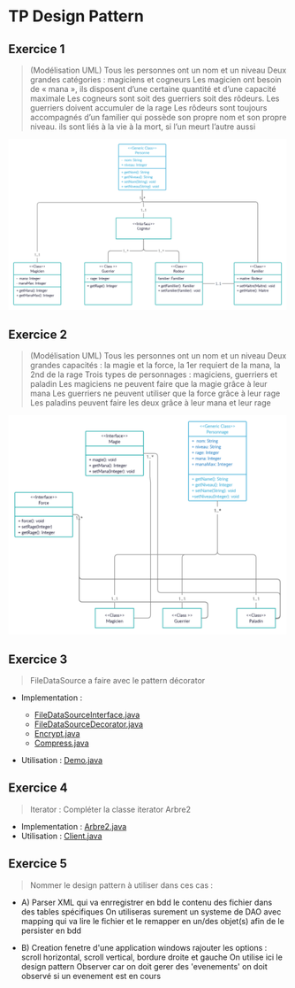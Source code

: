 # TP Design Pattern


## Exercice 1
> (Modélisation UML)
Tous les personnes ont un nom et un niveau
Deux grandes catégories : magiciens et cogneurs
Les magicien ont besoin de « mana », ils disposent d’une certaine quantité et d’une capacité maximale
Les cogneurs sont soit des guerriers soit des rôdeurs.
Les guerriers doivent accumuler de la rage
Les rôdeurs sont toujours accompagnés d’un familier qui possède son propre nom et son propre niveau. ils sont liés à la vie à la mort, si l’un meurt l’autre aussi

![Exo 1 UML](https://github.com/Di-KaZ/Design_pattern/raw/main/Exercice_1.png)

## Exercice 2
> (Modélisation UML)
Tous les personnes ont un nom et un niveau
Deux grandes capacités : la magie et la force, la 1er requiert de la mana, la 2nd de la rage
Trois types de personnages : magiciens, guerriers et paladin
Les magiciens ne peuvent faire que la magie grâce à leur mana
Les guerriers ne peuvent utiliser que la force grâce à leur rage
Les paladins peuvent faire les deux grâce à leur mana et leur rage

![Exo 2 UML](https://github.com/Di-KaZ/Design_pattern/raw/main/Exercice_2.png)

## Exercice 3
>  FileDataSource a faire avec le pattern décorator

- Implementation :
  - [FileDataSourceInterface.java](https://github.com/Di-KaZ/Design_pattern/blob/main/src/main/java/_decorator_/_exercice/FileDataSourceInterface.java)
  - [FileDataSourceDecorator.java](https://github.com/Di-KaZ/Design_pattern/blob/main/src/main/java/_decorator_/_exercice/FileDataSourceDecorator.java)
  - [Encrypt.java](https://github.com/Di-KaZ/Design_pattern/blob/main/src/main/java/_decorator_/_exercice/Encrypt.java)
  - [Compress.java](https://github.com/Di-KaZ/Design_pattern/blob/main/src/main/java/_decorator_/_exercice/Compress.java)

- Utilisation : [Demo.java](https://github.com/Di-KaZ/Design_pattern/blob/604d2f13c83017e6d67b228b591d3f535bc099a0/src/main/java/_decorator_/_exercice/Demo.java#L27-L39)

## Exercice 4

> Iterator : Compléter la classe iterator Arbre2

- Implementation : [Arbre2.java](https://github.com/Di-KaZ/Design_pattern/blob/main/src/main/java/_iterator_/Arbre2.java)
- Utilisation : [Client.java](https://github.com/Di-KaZ/Design_pattern/blob/586deb6bc571289e0221185e10975a41ff9fb8eb/src/main/java/_iterator_/Client.java#L47-L57)

## Exercice 5
> Nommer le design pattern à utiliser dans ces cas :
- A) Parser XML qui va enrregistrer en bdd le contenu des fichier dans des tables spécifiques
On utiliseras surement un systeme de DAO avec mapping qui va lire le fichier et le remapper en un/des objet(s) afin de le persister en bdd

- B) Creation fenetre d'une application windows rajouter les options : scroll horizontal, scroll vertical, bordure droite et gauche
On utilise ici le design pattern Observer car on doit gerer des 'evenements' on doit observé si un evenement est en cours
